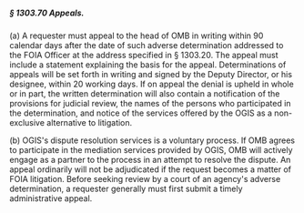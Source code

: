 ##### § 1303.70 Appeals. #####

(a) A requester must appeal to the head of OMB in writing within 90 calendar days after the date of such adverse determination addressed to the FOIA Officer at the address specified in § 1303.20. The appeal must include a statement explaining the basis for the appeal. Determinations of appeals will be set forth in writing and signed by the Deputy Director, or his designee, within 20 working days. If on appeal the denial is upheld in whole or in part, the written determination will also contain a notification of the provisions for judicial review, the names of the persons who participated in the determination, and notice of the services offered by the OGIS as a non-exclusive alternative to litigation.

(b) OGIS's dispute resolution services is a voluntary process. If OMB agrees to participate in the mediation services provided by OGIS, OMB will actively engage as a partner to the process in an attempt to resolve the dispute. An appeal ordinarily will not be adjudicated if the request becomes a matter of FOIA litigation. Before seeking review by a court of an agency's adverse determination, a requester generally must first submit a timely administrative appeal.